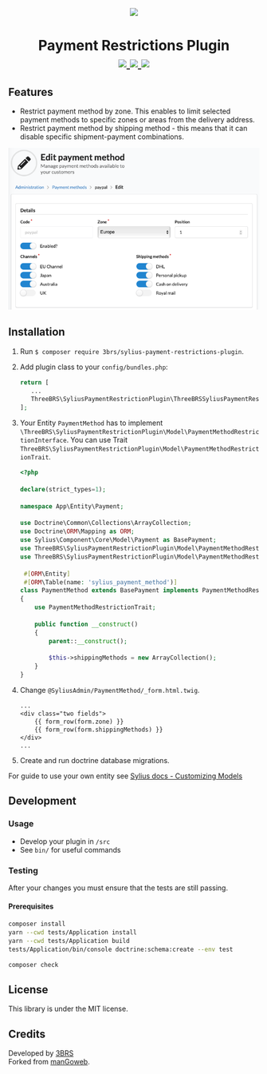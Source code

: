 <p align="center">
    <a href="https://www.3brs.com" target="_blank">
        <img src="https://3brs1.fra1.cdn.digitaloceanspaces.com/3brs/logo/3BRS-logo-sylius-200.png"/>
    </a>
</p>
<h1 align="center">
    Payment Restrictions Plugin
    <br />
    <a href="https://packagist.org/packages/3brs/sylius-payment-restrictions-plugin" title="License" target="_blank">
        <img src="https://img.shields.io/packagist/l/3brs/sylius-payment-restrictions-plugin.svg" />
    </a>
    <a href="https://packagist.org/packages/3brs/sylius-payment-restrictions-plugin" title="Version" target="_blank">
        <img src="https://img.shields.io/packagist/v/3brs/sylius-payment-restrictions-plugin.svg" />
    </a>
    <a href="https://circleci.com/gh/3BRS/sylius-payment-restrictions-plugin" title="Build status" target="_blank">
        <img src="https://circleci.com/gh/3BRS/sylius-payment-restrictions-plugin.svg?style=shield" />
    </a>
</h1>

## Features

 - Restrict payment method by zone. This enables to limit selected payment methods to specific zones or areas from the delivery address.
 - Restrict payment method by shipping method - this means that it can disable specific shipment-payment combinations.

<p align="center">
	<img src="https://raw.githubusercontent.com/3BRS/sylius-payment-restrictions-plugin/master/doc/admin.png"/>
</p>

## Installation

1. Run `$ composer require 3brs/sylius-payment-restrictions-plugin`.
2. Add plugin class to your `config/bundles.php`:
 
   ```php
   return [
      ...
      ThreeBRS\SyliusPaymentRestrictionPlugin\ThreeBRSSyliusPaymentRestrictionPlugin::class => ['all' => true],
   ];
   ```
   
3. Your Entity `PaymentMethod` has to implement `\ThreeBRS\SyliusPaymentRestrictionPlugin\Model\PaymentMethodRestrictionInterface`. You can use Trait `ThreeBRS\SyliusPaymentRestrictionPlugin\Model\PaymentMethodRestrictionTrait`.
 
   ```php
   <?php 
   
   declare(strict_types=1);
   
   namespace App\Entity\Payment;
   
   use Doctrine\Common\Collections\ArrayCollection;
   use Doctrine\ORM\Mapping as ORM;
   use Sylius\Component\Core\Model\Payment as BasePayment;
   use ThreeBRS\SyliusPaymentRestrictionPlugin\Model\PaymentMethodRestrictionInterface;
   use ThreeBRS\SyliusPaymentRestrictionPlugin\Model\PaymentMethodRestrictionTrait;

    #[ORM\Entity]
    #[ORM\Table(name: 'sylius_payment_method')]
   class PaymentMethod extends BasePayment implements PaymentMethodRestrictionInterface
   {
       use PaymentMethodRestrictionTrait;
   
       public function __construct()
       {
           parent::__construct();
       
           $this->shippingMethods = new ArrayCollection();
       }
   }
   ```

4. Change `@SyliusAdmin/PaymentMethod/_form.html.twig`.
 
    ```twig
    ...
	<div class="two fields">
		{{ form_row(form.zone) }}
		{{ form_row(form.shippingMethods) }}
	</div>
    ...
    ```

5. Create and run doctrine database migrations.

For guide to use your own entity see [Sylius docs - Customizing Models](https://docs.sylius.com/en/1.6/customization/model.html)

## Development

### Usage

- Develop your plugin in `/src`
- See `bin/` for useful commands

### Testing

After your changes you must ensure that the tests are still passing.

#### Prerequisites
```bash
composer install
yarn --cwd tests/Application install
yarn --cwd tests/Application build
tests/Application/bin/console doctrine:schema:create --env test
```


```bash
composer check
```

License
-------
This library is under the MIT license.

Credits
-------
Developed by [3BRS](https://3brs.com)<br>
Forked from [manGoweb](https://github.com/mangoweb-sylius/SyliusPaymentRestrictionsPlugin).

